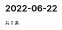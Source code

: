 # 2022-06-22

共 0 条

<!-- BEGIN WEIBO -->
<!-- 最后更新时间 Wed Jun 22 2022 22:13:47 GMT+0800 (China Standard Time) -->

<!-- END WEIBO -->
